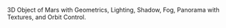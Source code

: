 3D Object of Mars with Geometrics, Lighting, Shadow, Fog, Panorama with Textures, and Orbit Control.
